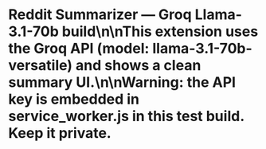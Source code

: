 # Reddit Summarizer — Groq Llama-3.1-70b build\n\nThis extension uses the Groq API (model: llama-3.1-70b-versatile) and shows a clean summary UI.\n\n**Warning:** the API key is embedded in service_worker.js in this test build. Keep it private.